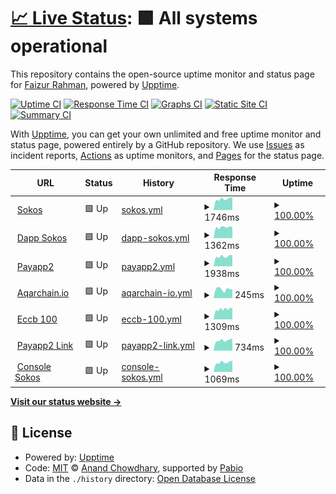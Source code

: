 # [📈 Live Status](https://faizur11786.github.io/upptime): <!--live status--> **🟩 All systems operational**

This repository contains the open-source uptime monitor and status page for [Faizur Rahman](https://faizur11786.github.io/upptime), powered by [Upptime](https://github.com/upptime/upptime).

[![Uptime CI](https://github.com/faizur11786/upptime/workflows/Uptime%20CI/badge.svg)](https://github.com/faizur11786/upptime/actions?query=workflow%3A%22Uptime+CI%22)
[![Response Time CI](https://github.com/faizur11786/upptime/workflows/Response%20Time%20CI/badge.svg)](https://github.com/faizur11786/upptime/actions?query=workflow%3A%22Response+Time+CI%22)
[![Graphs CI](https://github.com/faizur11786/upptime/workflows/Graphs%20CI/badge.svg)](https://github.com/faizur11786/upptime/actions?query=workflow%3A%22Graphs+CI%22)
[![Static Site CI](https://github.com/faizur11786/upptime/workflows/Static%20Site%20CI/badge.svg)](https://github.com/faizur11786/upptime/actions?query=workflow%3A%22Static+Site+CI%22)
[![Summary CI](https://github.com/faizur11786/upptime/workflows/Summary%20CI/badge.svg)](https://github.com/faizur11786/upptime/actions?query=workflow%3A%22Summary+CI%22)

With [Upptime](https://upptime.js.org), you can get your own unlimited and free uptime monitor and status page, powered entirely by a GitHub repository. We use [Issues](https://github.com/faizur11786/upptime/issues) as incident reports, [Actions](https://github.com/faizur11786/upptime/actions) as uptime monitors, and [Pages](https://faizur11786.github.io/upptime) for the status page.

<!--start: status pages-->
<!-- This summary is generated by Upptime (https://github.com/upptime/upptime) -->
<!-- Do not edit this manually, your changes will be overwritten -->
<!-- prettier-ignore -->
| URL | Status | History | Response Time | Uptime |
| --- | ------ | ------- | ------------- | ------ |
| <img alt="" src="https://icons.duckduckgo.com/ip3/sokos.io.ico" height="13"> [Sokos](https://sokos.io) | 🟩 Up | [sokos.yml](https://github.com/faizur11786/upptime/commits/HEAD/history/sokos.yml) | <details><summary><img alt="Response time graph" src="./graphs/sokos/response-time-week.png" height="20"> 1746ms</summary><br><a href="https://faizur11786.github.io/upptime/history/sokos"><img alt="Response time 1751" src="https://img.shields.io/endpoint?url=https%3A%2F%2Fraw.githubusercontent.com%2Ffaizur11786%2Fupptime%2FHEAD%2Fapi%2Fsokos%2Fresponse-time.json"></a><br><a href="https://faizur11786.github.io/upptime/history/sokos"><img alt="24-hour response time 1666" src="https://img.shields.io/endpoint?url=https%3A%2F%2Fraw.githubusercontent.com%2Ffaizur11786%2Fupptime%2FHEAD%2Fapi%2Fsokos%2Fresponse-time-day.json"></a><br><a href="https://faizur11786.github.io/upptime/history/sokos"><img alt="7-day response time 1746" src="https://img.shields.io/endpoint?url=https%3A%2F%2Fraw.githubusercontent.com%2Ffaizur11786%2Fupptime%2FHEAD%2Fapi%2Fsokos%2Fresponse-time-week.json"></a><br><a href="https://faizur11786.github.io/upptime/history/sokos"><img alt="30-day response time 1713" src="https://img.shields.io/endpoint?url=https%3A%2F%2Fraw.githubusercontent.com%2Ffaizur11786%2Fupptime%2FHEAD%2Fapi%2Fsokos%2Fresponse-time-month.json"></a><br><a href="https://faizur11786.github.io/upptime/history/sokos"><img alt="1-year response time 1751" src="https://img.shields.io/endpoint?url=https%3A%2F%2Fraw.githubusercontent.com%2Ffaizur11786%2Fupptime%2FHEAD%2Fapi%2Fsokos%2Fresponse-time-year.json"></a></details> | <details><summary><a href="https://faizur11786.github.io/upptime/history/sokos">100.00%</a></summary><a href="https://faizur11786.github.io/upptime/history/sokos"><img alt="All-time uptime 99.57%" src="https://img.shields.io/endpoint?url=https%3A%2F%2Fraw.githubusercontent.com%2Ffaizur11786%2Fupptime%2FHEAD%2Fapi%2Fsokos%2Fuptime.json"></a><br><a href="https://faizur11786.github.io/upptime/history/sokos"><img alt="24-hour uptime 100.00%" src="https://img.shields.io/endpoint?url=https%3A%2F%2Fraw.githubusercontent.com%2Ffaizur11786%2Fupptime%2FHEAD%2Fapi%2Fsokos%2Fuptime-day.json"></a><br><a href="https://faizur11786.github.io/upptime/history/sokos"><img alt="7-day uptime 100.00%" src="https://img.shields.io/endpoint?url=https%3A%2F%2Fraw.githubusercontent.com%2Ffaizur11786%2Fupptime%2FHEAD%2Fapi%2Fsokos%2Fuptime-week.json"></a><br><a href="https://faizur11786.github.io/upptime/history/sokos"><img alt="30-day uptime 99.66%" src="https://img.shields.io/endpoint?url=https%3A%2F%2Fraw.githubusercontent.com%2Ffaizur11786%2Fupptime%2FHEAD%2Fapi%2Fsokos%2Fuptime-month.json"></a><br><a href="https://faizur11786.github.io/upptime/history/sokos"><img alt="1-year uptime 99.57%" src="https://img.shields.io/endpoint?url=https%3A%2F%2Fraw.githubusercontent.com%2Ffaizur11786%2Fupptime%2FHEAD%2Fapi%2Fsokos%2Fuptime-year.json"></a></details>
| <img alt="" src="https://icons.duckduckgo.com/ip3/dapp.sokos.io.ico" height="13"> [Dapp Sokos](https://dapp.sokos.io) | 🟩 Up | [dapp-sokos.yml](https://github.com/faizur11786/upptime/commits/HEAD/history/dapp-sokos.yml) | <details><summary><img alt="Response time graph" src="./graphs/dapp-sokos/response-time-week.png" height="20"> 1362ms</summary><br><a href="https://faizur11786.github.io/upptime/history/dapp-sokos"><img alt="Response time 1480" src="https://img.shields.io/endpoint?url=https%3A%2F%2Fraw.githubusercontent.com%2Ffaizur11786%2Fupptime%2FHEAD%2Fapi%2Fdapp-sokos%2Fresponse-time.json"></a><br><a href="https://faizur11786.github.io/upptime/history/dapp-sokos"><img alt="24-hour response time 1258" src="https://img.shields.io/endpoint?url=https%3A%2F%2Fraw.githubusercontent.com%2Ffaizur11786%2Fupptime%2FHEAD%2Fapi%2Fdapp-sokos%2Fresponse-time-day.json"></a><br><a href="https://faizur11786.github.io/upptime/history/dapp-sokos"><img alt="7-day response time 1362" src="https://img.shields.io/endpoint?url=https%3A%2F%2Fraw.githubusercontent.com%2Ffaizur11786%2Fupptime%2FHEAD%2Fapi%2Fdapp-sokos%2Fresponse-time-week.json"></a><br><a href="https://faizur11786.github.io/upptime/history/dapp-sokos"><img alt="30-day response time 1357" src="https://img.shields.io/endpoint?url=https%3A%2F%2Fraw.githubusercontent.com%2Ffaizur11786%2Fupptime%2FHEAD%2Fapi%2Fdapp-sokos%2Fresponse-time-month.json"></a><br><a href="https://faizur11786.github.io/upptime/history/dapp-sokos"><img alt="1-year response time 1480" src="https://img.shields.io/endpoint?url=https%3A%2F%2Fraw.githubusercontent.com%2Ffaizur11786%2Fupptime%2FHEAD%2Fapi%2Fdapp-sokos%2Fresponse-time-year.json"></a></details> | <details><summary><a href="https://faizur11786.github.io/upptime/history/dapp-sokos">100.00%</a></summary><a href="https://faizur11786.github.io/upptime/history/dapp-sokos"><img alt="All-time uptime 95.10%" src="https://img.shields.io/endpoint?url=https%3A%2F%2Fraw.githubusercontent.com%2Ffaizur11786%2Fupptime%2FHEAD%2Fapi%2Fdapp-sokos%2Fuptime.json"></a><br><a href="https://faizur11786.github.io/upptime/history/dapp-sokos"><img alt="24-hour uptime 100.00%" src="https://img.shields.io/endpoint?url=https%3A%2F%2Fraw.githubusercontent.com%2Ffaizur11786%2Fupptime%2FHEAD%2Fapi%2Fdapp-sokos%2Fuptime-day.json"></a><br><a href="https://faizur11786.github.io/upptime/history/dapp-sokos"><img alt="7-day uptime 100.00%" src="https://img.shields.io/endpoint?url=https%3A%2F%2Fraw.githubusercontent.com%2Ffaizur11786%2Fupptime%2FHEAD%2Fapi%2Fdapp-sokos%2Fuptime-week.json"></a><br><a href="https://faizur11786.github.io/upptime/history/dapp-sokos"><img alt="30-day uptime 100.00%" src="https://img.shields.io/endpoint?url=https%3A%2F%2Fraw.githubusercontent.com%2Ffaizur11786%2Fupptime%2FHEAD%2Fapi%2Fdapp-sokos%2Fuptime-month.json"></a><br><a href="https://faizur11786.github.io/upptime/history/dapp-sokos"><img alt="1-year uptime 95.10%" src="https://img.shields.io/endpoint?url=https%3A%2F%2Fraw.githubusercontent.com%2Ffaizur11786%2Fupptime%2FHEAD%2Fapi%2Fdapp-sokos%2Fuptime-year.json"></a></details>
| <img alt="" src="https://icons.duckduckgo.com/ip3/payapp2.com.ico" height="13"> [Payapp2](https://payapp2.com) | 🟩 Up | [payapp2.yml](https://github.com/faizur11786/upptime/commits/HEAD/history/payapp2.yml) | <details><summary><img alt="Response time graph" src="./graphs/payapp2/response-time-week.png" height="20"> 1938ms</summary><br><a href="https://faizur11786.github.io/upptime/history/payapp2"><img alt="Response time 1703" src="https://img.shields.io/endpoint?url=https%3A%2F%2Fraw.githubusercontent.com%2Ffaizur11786%2Fupptime%2FHEAD%2Fapi%2Fpayapp2%2Fresponse-time.json"></a><br><a href="https://faizur11786.github.io/upptime/history/payapp2"><img alt="24-hour response time 1848" src="https://img.shields.io/endpoint?url=https%3A%2F%2Fraw.githubusercontent.com%2Ffaizur11786%2Fupptime%2FHEAD%2Fapi%2Fpayapp2%2Fresponse-time-day.json"></a><br><a href="https://faizur11786.github.io/upptime/history/payapp2"><img alt="7-day response time 1938" src="https://img.shields.io/endpoint?url=https%3A%2F%2Fraw.githubusercontent.com%2Ffaizur11786%2Fupptime%2FHEAD%2Fapi%2Fpayapp2%2Fresponse-time-week.json"></a><br><a href="https://faizur11786.github.io/upptime/history/payapp2"><img alt="30-day response time 1928" src="https://img.shields.io/endpoint?url=https%3A%2F%2Fraw.githubusercontent.com%2Ffaizur11786%2Fupptime%2FHEAD%2Fapi%2Fpayapp2%2Fresponse-time-month.json"></a><br><a href="https://faizur11786.github.io/upptime/history/payapp2"><img alt="1-year response time 1703" src="https://img.shields.io/endpoint?url=https%3A%2F%2Fraw.githubusercontent.com%2Ffaizur11786%2Fupptime%2FHEAD%2Fapi%2Fpayapp2%2Fresponse-time-year.json"></a></details> | <details><summary><a href="https://faizur11786.github.io/upptime/history/payapp2">100.00%</a></summary><a href="https://faizur11786.github.io/upptime/history/payapp2"><img alt="All-time uptime 100.00%" src="https://img.shields.io/endpoint?url=https%3A%2F%2Fraw.githubusercontent.com%2Ffaizur11786%2Fupptime%2FHEAD%2Fapi%2Fpayapp2%2Fuptime.json"></a><br><a href="https://faizur11786.github.io/upptime/history/payapp2"><img alt="24-hour uptime 100.00%" src="https://img.shields.io/endpoint?url=https%3A%2F%2Fraw.githubusercontent.com%2Ffaizur11786%2Fupptime%2FHEAD%2Fapi%2Fpayapp2%2Fuptime-day.json"></a><br><a href="https://faizur11786.github.io/upptime/history/payapp2"><img alt="7-day uptime 100.00%" src="https://img.shields.io/endpoint?url=https%3A%2F%2Fraw.githubusercontent.com%2Ffaizur11786%2Fupptime%2FHEAD%2Fapi%2Fpayapp2%2Fuptime-week.json"></a><br><a href="https://faizur11786.github.io/upptime/history/payapp2"><img alt="30-day uptime 100.00%" src="https://img.shields.io/endpoint?url=https%3A%2F%2Fraw.githubusercontent.com%2Ffaizur11786%2Fupptime%2FHEAD%2Fapi%2Fpayapp2%2Fuptime-month.json"></a><br><a href="https://faizur11786.github.io/upptime/history/payapp2"><img alt="1-year uptime 100.00%" src="https://img.shields.io/endpoint?url=https%3A%2F%2Fraw.githubusercontent.com%2Ffaizur11786%2Fupptime%2FHEAD%2Fapi%2Fpayapp2%2Fuptime-year.json"></a></details>
| <img alt="" src="https://icons.duckduckgo.com/ip3/aqarchain.io.ico" height="13"> [Aqarchain.io](https://aqarchain.io) | 🟩 Up | [aqarchain-io.yml](https://github.com/faizur11786/upptime/commits/HEAD/history/aqarchain-io.yml) | <details><summary><img alt="Response time graph" src="./graphs/aqarchain-io/response-time-week.png" height="20"> 245ms</summary><br><a href="https://faizur11786.github.io/upptime/history/aqarchain-io"><img alt="Response time 235" src="https://img.shields.io/endpoint?url=https%3A%2F%2Fraw.githubusercontent.com%2Ffaizur11786%2Fupptime%2FHEAD%2Fapi%2Faqarchain-io%2Fresponse-time.json"></a><br><a href="https://faizur11786.github.io/upptime/history/aqarchain-io"><img alt="24-hour response time 267" src="https://img.shields.io/endpoint?url=https%3A%2F%2Fraw.githubusercontent.com%2Ffaizur11786%2Fupptime%2FHEAD%2Fapi%2Faqarchain-io%2Fresponse-time-day.json"></a><br><a href="https://faizur11786.github.io/upptime/history/aqarchain-io"><img alt="7-day response time 245" src="https://img.shields.io/endpoint?url=https%3A%2F%2Fraw.githubusercontent.com%2Ffaizur11786%2Fupptime%2FHEAD%2Fapi%2Faqarchain-io%2Fresponse-time-week.json"></a><br><a href="https://faizur11786.github.io/upptime/history/aqarchain-io"><img alt="30-day response time 252" src="https://img.shields.io/endpoint?url=https%3A%2F%2Fraw.githubusercontent.com%2Ffaizur11786%2Fupptime%2FHEAD%2Fapi%2Faqarchain-io%2Fresponse-time-month.json"></a><br><a href="https://faizur11786.github.io/upptime/history/aqarchain-io"><img alt="1-year response time 235" src="https://img.shields.io/endpoint?url=https%3A%2F%2Fraw.githubusercontent.com%2Ffaizur11786%2Fupptime%2FHEAD%2Fapi%2Faqarchain-io%2Fresponse-time-year.json"></a></details> | <details><summary><a href="https://faizur11786.github.io/upptime/history/aqarchain-io">100.00%</a></summary><a href="https://faizur11786.github.io/upptime/history/aqarchain-io"><img alt="All-time uptime 100.00%" src="https://img.shields.io/endpoint?url=https%3A%2F%2Fraw.githubusercontent.com%2Ffaizur11786%2Fupptime%2FHEAD%2Fapi%2Faqarchain-io%2Fuptime.json"></a><br><a href="https://faizur11786.github.io/upptime/history/aqarchain-io"><img alt="24-hour uptime 100.00%" src="https://img.shields.io/endpoint?url=https%3A%2F%2Fraw.githubusercontent.com%2Ffaizur11786%2Fupptime%2FHEAD%2Fapi%2Faqarchain-io%2Fuptime-day.json"></a><br><a href="https://faizur11786.github.io/upptime/history/aqarchain-io"><img alt="7-day uptime 100.00%" src="https://img.shields.io/endpoint?url=https%3A%2F%2Fraw.githubusercontent.com%2Ffaizur11786%2Fupptime%2FHEAD%2Fapi%2Faqarchain-io%2Fuptime-week.json"></a><br><a href="https://faizur11786.github.io/upptime/history/aqarchain-io"><img alt="30-day uptime 100.00%" src="https://img.shields.io/endpoint?url=https%3A%2F%2Fraw.githubusercontent.com%2Ffaizur11786%2Fupptime%2FHEAD%2Fapi%2Faqarchain-io%2Fuptime-month.json"></a><br><a href="https://faizur11786.github.io/upptime/history/aqarchain-io"><img alt="1-year uptime 100.00%" src="https://img.shields.io/endpoint?url=https%3A%2F%2Fraw.githubusercontent.com%2Ffaizur11786%2Fupptime%2FHEAD%2Fapi%2Faqarchain-io%2Fuptime-year.json"></a></details>
| <img alt="" src="https://icons.duckduckgo.com/ip3/eccb100.com.ico" height="13"> [Eccb 100](https://eccb100.com) | 🟩 Up | [eccb-100.yml](https://github.com/faizur11786/upptime/commits/HEAD/history/eccb-100.yml) | <details><summary><img alt="Response time graph" src="./graphs/eccb-100/response-time-week.png" height="20"> 1309ms</summary><br><a href="https://faizur11786.github.io/upptime/history/eccb-100"><img alt="Response time 1391" src="https://img.shields.io/endpoint?url=https%3A%2F%2Fraw.githubusercontent.com%2Ffaizur11786%2Fupptime%2FHEAD%2Fapi%2Feccb-100%2Fresponse-time.json"></a><br><a href="https://faizur11786.github.io/upptime/history/eccb-100"><img alt="24-hour response time 1292" src="https://img.shields.io/endpoint?url=https%3A%2F%2Fraw.githubusercontent.com%2Ffaizur11786%2Fupptime%2FHEAD%2Fapi%2Feccb-100%2Fresponse-time-day.json"></a><br><a href="https://faizur11786.github.io/upptime/history/eccb-100"><img alt="7-day response time 1309" src="https://img.shields.io/endpoint?url=https%3A%2F%2Fraw.githubusercontent.com%2Ffaizur11786%2Fupptime%2FHEAD%2Fapi%2Feccb-100%2Fresponse-time-week.json"></a><br><a href="https://faizur11786.github.io/upptime/history/eccb-100"><img alt="30-day response time 1279" src="https://img.shields.io/endpoint?url=https%3A%2F%2Fraw.githubusercontent.com%2Ffaizur11786%2Fupptime%2FHEAD%2Fapi%2Feccb-100%2Fresponse-time-month.json"></a><br><a href="https://faizur11786.github.io/upptime/history/eccb-100"><img alt="1-year response time 1391" src="https://img.shields.io/endpoint?url=https%3A%2F%2Fraw.githubusercontent.com%2Ffaizur11786%2Fupptime%2FHEAD%2Fapi%2Feccb-100%2Fresponse-time-year.json"></a></details> | <details><summary><a href="https://faizur11786.github.io/upptime/history/eccb-100">100.00%</a></summary><a href="https://faizur11786.github.io/upptime/history/eccb-100"><img alt="All-time uptime 99.98%" src="https://img.shields.io/endpoint?url=https%3A%2F%2Fraw.githubusercontent.com%2Ffaizur11786%2Fupptime%2FHEAD%2Fapi%2Feccb-100%2Fuptime.json"></a><br><a href="https://faizur11786.github.io/upptime/history/eccb-100"><img alt="24-hour uptime 100.00%" src="https://img.shields.io/endpoint?url=https%3A%2F%2Fraw.githubusercontent.com%2Ffaizur11786%2Fupptime%2FHEAD%2Fapi%2Feccb-100%2Fuptime-day.json"></a><br><a href="https://faizur11786.github.io/upptime/history/eccb-100"><img alt="7-day uptime 100.00%" src="https://img.shields.io/endpoint?url=https%3A%2F%2Fraw.githubusercontent.com%2Ffaizur11786%2Fupptime%2FHEAD%2Fapi%2Feccb-100%2Fuptime-week.json"></a><br><a href="https://faizur11786.github.io/upptime/history/eccb-100"><img alt="30-day uptime 100.00%" src="https://img.shields.io/endpoint?url=https%3A%2F%2Fraw.githubusercontent.com%2Ffaizur11786%2Fupptime%2FHEAD%2Fapi%2Feccb-100%2Fuptime-month.json"></a><br><a href="https://faizur11786.github.io/upptime/history/eccb-100"><img alt="1-year uptime 99.98%" src="https://img.shields.io/endpoint?url=https%3A%2F%2Fraw.githubusercontent.com%2Ffaizur11786%2Fupptime%2FHEAD%2Fapi%2Feccb-100%2Fuptime-year.json"></a></details>
| <img alt="" src="https://icons.duckduckgo.com/ip3/link.payapp2.com.ico" height="13"> [Payapp2 Link](https://link.payapp2.com) | 🟩 Up | [payapp2-link.yml](https://github.com/faizur11786/upptime/commits/HEAD/history/payapp2-link.yml) | <details><summary><img alt="Response time graph" src="./graphs/payapp2-link/response-time-week.png" height="20"> 734ms</summary><br><a href="https://faizur11786.github.io/upptime/history/payapp2-link"><img alt="Response time 716" src="https://img.shields.io/endpoint?url=https%3A%2F%2Fraw.githubusercontent.com%2Ffaizur11786%2Fupptime%2FHEAD%2Fapi%2Fpayapp2-link%2Fresponse-time.json"></a><br><a href="https://faizur11786.github.io/upptime/history/payapp2-link"><img alt="24-hour response time 653" src="https://img.shields.io/endpoint?url=https%3A%2F%2Fraw.githubusercontent.com%2Ffaizur11786%2Fupptime%2FHEAD%2Fapi%2Fpayapp2-link%2Fresponse-time-day.json"></a><br><a href="https://faizur11786.github.io/upptime/history/payapp2-link"><img alt="7-day response time 734" src="https://img.shields.io/endpoint?url=https%3A%2F%2Fraw.githubusercontent.com%2Ffaizur11786%2Fupptime%2FHEAD%2Fapi%2Fpayapp2-link%2Fresponse-time-week.json"></a><br><a href="https://faizur11786.github.io/upptime/history/payapp2-link"><img alt="30-day response time 725" src="https://img.shields.io/endpoint?url=https%3A%2F%2Fraw.githubusercontent.com%2Ffaizur11786%2Fupptime%2FHEAD%2Fapi%2Fpayapp2-link%2Fresponse-time-month.json"></a><br><a href="https://faizur11786.github.io/upptime/history/payapp2-link"><img alt="1-year response time 716" src="https://img.shields.io/endpoint?url=https%3A%2F%2Fraw.githubusercontent.com%2Ffaizur11786%2Fupptime%2FHEAD%2Fapi%2Fpayapp2-link%2Fresponse-time-year.json"></a></details> | <details><summary><a href="https://faizur11786.github.io/upptime/history/payapp2-link">100.00%</a></summary><a href="https://faizur11786.github.io/upptime/history/payapp2-link"><img alt="All-time uptime 100.00%" src="https://img.shields.io/endpoint?url=https%3A%2F%2Fraw.githubusercontent.com%2Ffaizur11786%2Fupptime%2FHEAD%2Fapi%2Fpayapp2-link%2Fuptime.json"></a><br><a href="https://faizur11786.github.io/upptime/history/payapp2-link"><img alt="24-hour uptime 100.00%" src="https://img.shields.io/endpoint?url=https%3A%2F%2Fraw.githubusercontent.com%2Ffaizur11786%2Fupptime%2FHEAD%2Fapi%2Fpayapp2-link%2Fuptime-day.json"></a><br><a href="https://faizur11786.github.io/upptime/history/payapp2-link"><img alt="7-day uptime 100.00%" src="https://img.shields.io/endpoint?url=https%3A%2F%2Fraw.githubusercontent.com%2Ffaizur11786%2Fupptime%2FHEAD%2Fapi%2Fpayapp2-link%2Fuptime-week.json"></a><br><a href="https://faizur11786.github.io/upptime/history/payapp2-link"><img alt="30-day uptime 100.00%" src="https://img.shields.io/endpoint?url=https%3A%2F%2Fraw.githubusercontent.com%2Ffaizur11786%2Fupptime%2FHEAD%2Fapi%2Fpayapp2-link%2Fuptime-month.json"></a><br><a href="https://faizur11786.github.io/upptime/history/payapp2-link"><img alt="1-year uptime 100.00%" src="https://img.shields.io/endpoint?url=https%3A%2F%2Fraw.githubusercontent.com%2Ffaizur11786%2Fupptime%2FHEAD%2Fapi%2Fpayapp2-link%2Fuptime-year.json"></a></details>
| <img alt="" src="https://icons.duckduckgo.com/ip3/console.sokos.io.ico" height="13"> [Console Sokos](https://console.sokos.io) | 🟩 Up | [console-sokos.yml](https://github.com/faizur11786/upptime/commits/HEAD/history/console-sokos.yml) | <details><summary><img alt="Response time graph" src="./graphs/console-sokos/response-time-week.png" height="20"> 1069ms</summary><br><a href="https://faizur11786.github.io/upptime/history/console-sokos"><img alt="Response time 1040" src="https://img.shields.io/endpoint?url=https%3A%2F%2Fraw.githubusercontent.com%2Ffaizur11786%2Fupptime%2FHEAD%2Fapi%2Fconsole-sokos%2Fresponse-time.json"></a><br><a href="https://faizur11786.github.io/upptime/history/console-sokos"><img alt="24-hour response time 1039" src="https://img.shields.io/endpoint?url=https%3A%2F%2Fraw.githubusercontent.com%2Ffaizur11786%2Fupptime%2FHEAD%2Fapi%2Fconsole-sokos%2Fresponse-time-day.json"></a><br><a href="https://faizur11786.github.io/upptime/history/console-sokos"><img alt="7-day response time 1069" src="https://img.shields.io/endpoint?url=https%3A%2F%2Fraw.githubusercontent.com%2Ffaizur11786%2Fupptime%2FHEAD%2Fapi%2Fconsole-sokos%2Fresponse-time-week.json"></a><br><a href="https://faizur11786.github.io/upptime/history/console-sokos"><img alt="30-day response time 1171" src="https://img.shields.io/endpoint?url=https%3A%2F%2Fraw.githubusercontent.com%2Ffaizur11786%2Fupptime%2FHEAD%2Fapi%2Fconsole-sokos%2Fresponse-time-month.json"></a><br><a href="https://faizur11786.github.io/upptime/history/console-sokos"><img alt="1-year response time 1040" src="https://img.shields.io/endpoint?url=https%3A%2F%2Fraw.githubusercontent.com%2Ffaizur11786%2Fupptime%2FHEAD%2Fapi%2Fconsole-sokos%2Fresponse-time-year.json"></a></details> | <details><summary><a href="https://faizur11786.github.io/upptime/history/console-sokos">100.00%</a></summary><a href="https://faizur11786.github.io/upptime/history/console-sokos"><img alt="All-time uptime 98.40%" src="https://img.shields.io/endpoint?url=https%3A%2F%2Fraw.githubusercontent.com%2Ffaizur11786%2Fupptime%2FHEAD%2Fapi%2Fconsole-sokos%2Fuptime.json"></a><br><a href="https://faizur11786.github.io/upptime/history/console-sokos"><img alt="24-hour uptime 100.00%" src="https://img.shields.io/endpoint?url=https%3A%2F%2Fraw.githubusercontent.com%2Ffaizur11786%2Fupptime%2FHEAD%2Fapi%2Fconsole-sokos%2Fuptime-day.json"></a><br><a href="https://faizur11786.github.io/upptime/history/console-sokos"><img alt="7-day uptime 100.00%" src="https://img.shields.io/endpoint?url=https%3A%2F%2Fraw.githubusercontent.com%2Ffaizur11786%2Fupptime%2FHEAD%2Fapi%2Fconsole-sokos%2Fuptime-week.json"></a><br><a href="https://faizur11786.github.io/upptime/history/console-sokos"><img alt="30-day uptime 100.00%" src="https://img.shields.io/endpoint?url=https%3A%2F%2Fraw.githubusercontent.com%2Ffaizur11786%2Fupptime%2FHEAD%2Fapi%2Fconsole-sokos%2Fuptime-month.json"></a><br><a href="https://faizur11786.github.io/upptime/history/console-sokos"><img alt="1-year uptime 98.40%" src="https://img.shields.io/endpoint?url=https%3A%2F%2Fraw.githubusercontent.com%2Ffaizur11786%2Fupptime%2FHEAD%2Fapi%2Fconsole-sokos%2Fuptime-year.json"></a></details>

<!--end: status pages-->

[**Visit our status website →**](https://faizur11786.github.io/upptime)

## 📄 License

- Powered by: [Upptime](https://github.com/upptime/upptime)
- Code: [MIT](./LICENSE) © [Anand Chowdhary](https://anandchowdhary.com), supported by [Pabio](https://pabio.com)
- Data in the `./history` directory: [Open Database License](https://opendatacommons.org/licenses/odbl/1-0/)
